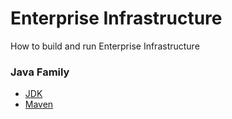 # Enterprise Infrastructure
How to build and run Enterprise Infrastructure

### Java Family
* [JDK](https://github.com/pooyanazari/EnterpriseInfrastructure/blob/main/JavaFamily/InstallJDK.md)
* [Maven](https://github.com/pooyanazari/EnterpriseInfrastructure/blob/main/JavaFamily/InstallMaven.md)